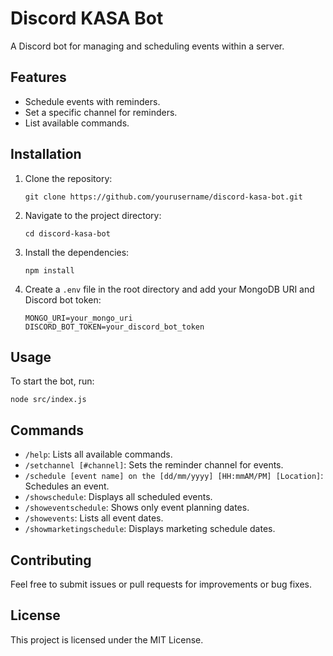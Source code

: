 # Discord KASA Bot

A Discord bot for managing and scheduling events within a server.

## Features

- Schedule events with reminders.
- Set a specific channel for reminders.
- List available commands.

## Installation

1. Clone the repository:
   ```
   git clone https://github.com/yourusername/discord-kasa-bot.git
   ```
2. Navigate to the project directory:
   ```
   cd discord-kasa-bot
   ```
3. Install the dependencies:
   ```
   npm install
   ```
4. Create a `.env` file in the root directory and add your MongoDB URI and Discord bot token:
   ```
   MONGO_URI=your_mongo_uri
   DISCORD_BOT_TOKEN=your_discord_bot_token
   ```

## Usage

To start the bot, run:
```
node src/index.js
```

## Commands

- `/help`: Lists all available commands.
- `/setchannel [#channel]`: Sets the reminder channel for events.
- `/schedule [event name] on the [dd/mm/yyyy] [HH:mmAM/PM] [Location]`: Schedules an event.
- `/showschedule`: Displays all scheduled events.
- `/showeventschedule`: Shows only event planning dates.
- `/showevents`: Lists all event dates.
- `/showmarketingschedule`: Displays marketing schedule dates.

## Contributing

Feel free to submit issues or pull requests for improvements or bug fixes.

## License

This project is licensed under the MIT License.